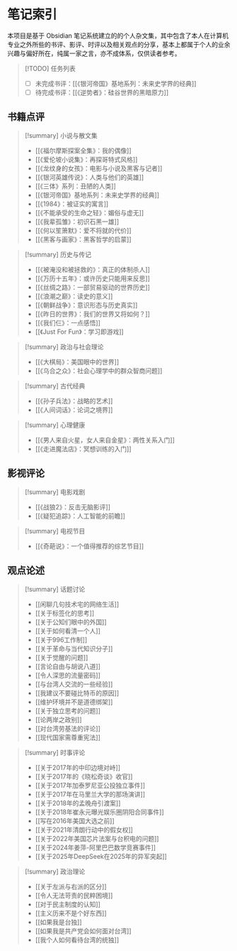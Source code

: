 # 笔记索引

本项目是基于 Obsidian 笔记系统建立的的个人杂文集，其中包含了本人在计算机专业之外所些的书评、影评、时评以及相关观点的分享，基本上都属于个人的业余兴趣与偏好所在，纯属一家之言，亦不成体系，仅供读者参考。

> [!TODO] 任务列表
>
> - [ ] 未完成书评：[[《银河帝国》基地系列：未来史学界的经典]]
> - [ ] 待完成书评：[[《逆势者》：硅谷世界的黑暗原力]]

## 书籍点评

> [!summary] 小说与散文集
>
> - [[《福尔摩斯探案全集》：我的偶像]]
> - [[《爱伦坡小说集》：再探哥特式风格]]
> - [[《龙纹身的女孩》：电影与小说及黑客与记者]]
> - [[《银河英雄传说》：人类与他们的英雄]]
> - [[《三体》系列：丑陋的人类]]
> - [[《银河帝国》基地系列：未来史学界的经典]]
> - [[《1984》：被证实的寓言]]
> - [[《不能承受的生命之轻》：媚俗与虚无]]
> - [[《我辈孤雏》：初识石黑一雄]]
> - [[《何以笙箫默》：爱不将就的代价]]
> - [[《黑客与画家》：黑客哲学的启蒙]]

> [!summary] 历史与传记
>
> - [[《被淹没和被拯救的》：真正的体制杀人]]
> - [[《万历十五年》：或许历史只能用来反思]]
> - [[《丝绸之路》：一部贸易驱动的世界历史]]
> - [[《浪潮之巅》：读史的意义]]
> - [[《朝鲜战争》：意识形态与历史真实]]
> - [[《昨日的世界》：我们的世界又将如何？]]
> - [[《我们仨》：一点感悟]]
> - [[《Just For Fun》：学习即游戏]]

> [!summary] 政治与社会理论
>
> - [[《大棋局》：美国眼中的世界]]
> - [[《乌合之众》：社会心理学中的群众智商问题]]

> [!summary] 古代经典
>
> - [[《孙子兵法》：战略的艺术]]
> - [[《人间词话》：论词之境界]]

> [!summary] 心理健康
>
> - [[《男人来自火星，女人来自金星》：两性关系入门]]
> - [[《走进魔法店》：冥想训练的入门]]

## 影视评论

> [!summary] 电影戏剧
>
> - [[《战狼2》：反击无脑影评]]
> - [[《疑犯追踪》：人工智能的前瞻]]

> [!summary] 电视节目
>
> - [[《奇葩说》：一个值得推荐的综艺节目]]

## 观点论述

> [!summary] 话题讨论
>
> - [[闲聊几句技术宅的网络生活]]
> - [[关于标签化的思考]]
> - [[关于公知们眼中的外国]]
> - [[关于如何看清一个人]]
> - [[关于996工作制]]
> - [[关于革命与当代知识分子]]
> - [[关于觉醒的问题]]
> - [[言论自由与胡说八道]]
> - [[令人深思的流量密码]]
> - [[与台湾人交流的一些经验]] 
> - [[我建议不要碰比特币的原因]]
> - [[维护环境并不是道德绑架]]
> - [[关于独立思考的问题]]
> - [[论两岸之政别]]
> - [[对台湾劳基法的评论]]
> - [[现代国家需尊重宪法]]

> [!summary] 时事评论
>
> - [[关于2017年的中印边境对峙]]
> - [[关于2017年的《晓松奇谈》收官]]
> - [[关于2017年加泰罗尼亚公投独立事件]]
> - [[关于2017年在马里兰大学的那场演讲]]
> - [[关于2018年的孟晚舟引渡案]]
> - [[关于2018年崔永元曝光娱乐圈阴阳合同事件]]
> - [[写在2016年美国大选之前]]
> - [[关于2021年清朗行动中的假女权]]
> - [[关于2022年美国芯片法案与台积电的问题]]
> - [[关于2024年姜萍-阿里巴巴数学竞赛事件]]
> - [[关于2025年DeepSeek在2025年的异军突起]]
 

> [!summary] 政治理论
>
> - [[关于左派与右派的区分]]
> - [[令人无法苛责的民粹困境]]
> - [[对于民主制度的认知]]
> - [[主义历来不是个好东西]]
> - [[如果我是台独]]
> - [[如果我是共产党会如何面对台湾]]
> - [[我个人如何看待台湾的统独]]
